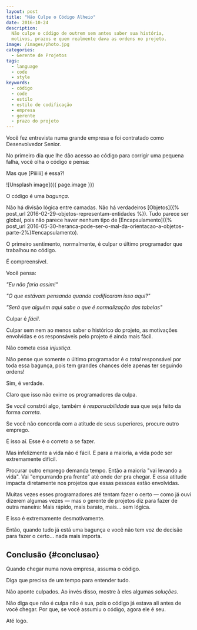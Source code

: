 ```yaml
---
layout: post
title: "Não Culpe o Código Alheio"
date: 2016-10-24
description:
  Não culpe o código de outrem sem antes saber sua história, 
  motivos, prazos e quem realmente dava as ordens no projeto.
image: /images/photo.jpg
categories: 
  - Gerente de Projetos
tags:
  - language
  - code
  - style
keywords:
  - código
  - code
  - estilo
  - estilo de codificação
  - empresa
  - gerente
  - prazo do projeto
--- 
```


Você fez entrevista numa grande empresa e foi contratado como
Desenvolvedor Senior.

No primeiro dia que lhe dão acesso ao código para corrigir
uma pequena falha, você olha o código e pensa:

Mas que [Piiiiii] é essa?!

<!--more-->

![Unsplash image]({{ page.image }})

O código é uma *bagunça*.

Não há divisão lógica entre camadas.
Não há verdadeiros [Objetos]({% post_url 2016-02-29-objetos-representam-entidades %}).
Tudo parece ser global, pois não parece haver nenhum tipo de
[Encapsulamento]({% post_url 2016-05-30-heranca-pode-ser-o-mal-da-orientacao-a-objetos-parte-2%}#encapsulamento).

O primeiro sentimento, normalmente, é culpar o último
programador que trabalhou no código.

É compreensível.

Você pensa:

*"Eu não faria assim!"*

*"O que estávam pensando quando codificaram isso aqui?"*

*"Será que alguém aqui sabe o que é normalização das tabelas"*

Culpar é *fácil*.

Culpar sem nem ao menos saber o histórico do projeto, as 
motivações envolvidas e os responsáveis pelo projeto é ainda
mais fácil.

Não cometa essa *injustiça*.

Não pense que somente o último programador é o *total* responsável
por toda essa bagunça, pois tem grandes chances dele apenas 
ter seguindo ordens!

Sim, é verdade.

Claro que isso não exime os programadores da culpa.

Se *você* constrói algo, também é *responsabilidade* sua que seja 
feito da forma *correta*.

Se você não concorda com a atitude de seus superiores, procure
outro emprego.

É isso aí. Esse é o correto a se fazer.

Mas infelizmente a vida não é fácil.
E para a maioria, a vida pode ser extremamente difícil.

Procurar outro emprego demanda tempo. Então a maioria "vai levando a vida".
Vai "empurrando pra frente" até onde der pra chegar.
E essa atitude impacta diretamente nos projetos que essas 
pessoas estão envolvidas.

Muitas vezes esses programadores até tentam fazer o certo —
como já ouvi dizerem algumas vezes — mas o gerente de projetos 
diz para fazer de outra maneira: 
Mais rápido, mais barato, mais... sem lógica.

E isso é extremamente desmotivamente.

Então, quando tudo já está uma bagunça e você não tem voz
de decisão para fazer o certo... nada mais importa.

## Conclusão {#conclusao}

Quando chegar numa nova empresa, assuma o código.

Diga que precisa de um tempo para entender tudo.

Não aponte culpados. Ao invés disso, mostre à eles algumas *soluções*.

Não diga que não é culpa não é sua, pois o código já estava ali antes 
de você chegar. Por que, se você assumiu o código, agora ele é seu.

Até logo.
